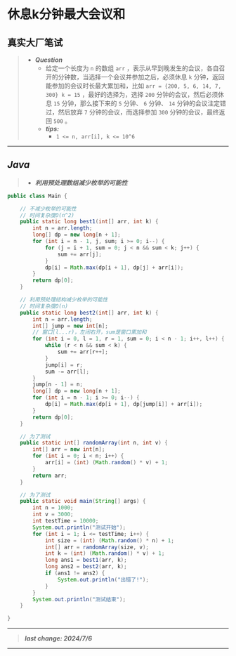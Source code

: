 # 休息k分钟最大会议和

## 真实大厂笔试

> - ***Question***
>   - 给定一个长度为 `n` 的数组 `arr` ，表示从早到晚发生的会议，各自召开的分钟数，当选择一个会议并参加之后，必须休息 `k` 分钟，返回能参加的会议时长最大累加和，比如 `arr = {200, 5, 6, 14, 7, 300} k = 15` ，最好的选择为，选择 `200` 分钟的会议，然后必须休息 `15` 分钟，那么接下来的 `5` 分钟、 `6` 分钟、 `14` 分钟的会议注定错过，然后放弃 `7` 分钟的会议，而选择参加 `300` 分钟的会议，最终返回 `500` 。
>   - ***tips:***
>     - `1 <= n, arr[i], k <= 10^6`

---

## *Java*

> - ***利用预处理数组减少枚举的可能性***

```java
public class Main {

    // 不减少枚举的可能性
    // 时间复杂度O(n^2)
    public static long best1(int[] arr, int k) {
        int n = arr.length;
        long[] dp = new long[n + 1];
        for (int i = n - 1, j, sum; i >= 0; i--) {
            for (j = i + 1, sum = 0; j < n && sum < k; j++) {
                sum += arr[j];
            }
            dp[i] = Math.max(dp[i + 1], dp[j] + arr[i]);
        }
        return dp[0];
    }

    // 利用预处理结构减少枚举的可能性
    // 时间复杂度O(n)
    public static long best2(int[] arr, int k) {
        int n = arr.length;
        int[] jump = new int[n];
        // 窗口[l...r)，左闭右开，sum是窗口累加和
        for (int i = 0, l = 1, r = 1, sum = 0; i < n - 1; i++, l++) {
            while (r < n && sum < k) {
                sum += arr[r++];
            }
            jump[i] = r;
            sum -= arr[l];
        }
        jump[n - 1] = n;
        long[] dp = new long[n + 1];
        for (int i = n - 1; i >= 0; i--) {
            dp[i] = Math.max(dp[i + 1], dp[jump[i]] + arr[i]);
        }
        return dp[0];
    }

    // 为了测试
    public static int[] randomArray(int n, int v) {
        int[] arr = new int[n];
        for (int i = 0; i < n; i++) {
            arr[i] = (int) (Math.random() * v) + 1;
        }
        return arr;
    }

    // 为了测试
    public static void main(String[] args) {
        int n = 1000;
        int v = 3000;
        int testTime = 10000;
        System.out.println("测试开始");
        for (int i = 1; i <= testTime; i++) {
            int size = (int) (Math.random() * n) + 1;
            int[] arr = randomArray(size, v);
            int k = (int) (Math.random() * v) + 1;
            long ans1 = best1(arr, k);
            long ans2 = best2(arr, k);
            if (ans1 != ans2) {
                System.out.println("出错了!");
            }
        }
        System.out.println("测试结束");
    }

}
```

---

> ***last change: 2024/7/6***

---
